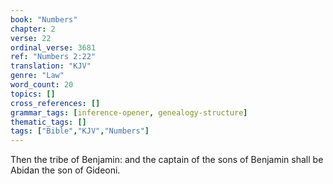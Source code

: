 ```yaml
---
book: "Numbers"
chapter: 2
verse: 22
ordinal_verse: 3681
ref: "Numbers 2:22"
translation: "KJV"
genre: "Law"
word_count: 20
topics: []
cross_references: []
grammar_tags: [inference-opener, genealogy-structure]
thematic_tags: []
tags: ["Bible","KJV","Numbers"]
---
```

Then the tribe of Benjamin: and the captain of the sons of Benjamin shall be Abidan the son of Gideoni.
